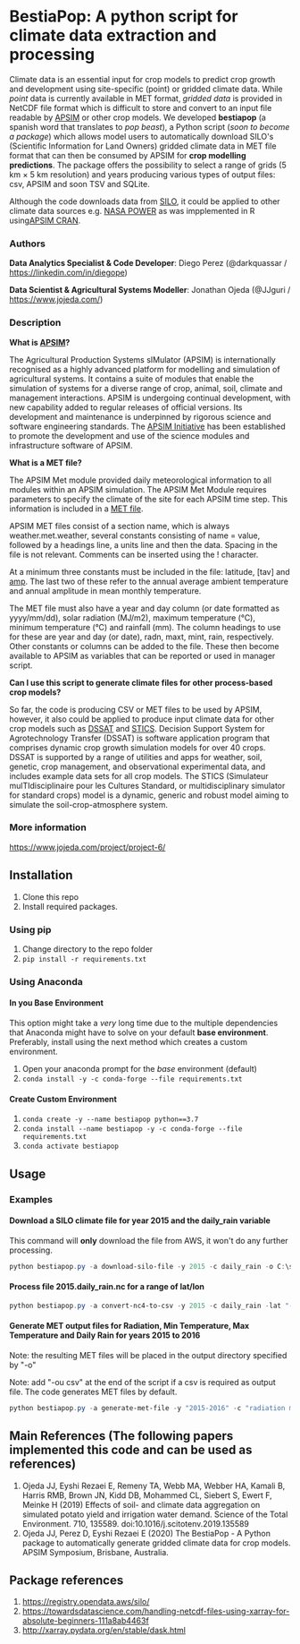# BestiaPop: A python script for climate data extraction and processing

Climate data is an essential input for crop models to predict crop growth and development using site-specific (point) or gridded climate data. While *point* data is currently available in MET format, *gridded data* is provided in NetCDF file format which is difficult to store and convert to an input file readable by [APSIM](https://www.apsim.info) or other crop models. We developed **bestiapop** (a spanish word that translates to *pop beast*), a Python script (*soon to become a package*) which allows model users to automatically download SILO's (Scientific Information for Land Owners) gridded climate data in MET file format that can then be consumed by APSIM for **crop modelling predictions**. The package offers the possibility to select a range of grids (5 km × 5 km resolution) and years producing various types of output files: csv, APSIM and soon TSV and SQLite.

Although the code downloads data from [SILO](https://www.longpaddock.qld.gov.au/silo/gridded-data/), it could be applied to other climate data sources e.g. [NASA POWER](https://power.larc.nasa.gov/) as was impplemented in R using[APSIM CRAN](https://cran.r-project.org/web/packages/APSIM/APSIM.pdf). 

### Authors

**Data Analytics Specialist & Code Developer**: Diego Perez (@darkquassar / https://linkedin.com/in/diegope)

**Data Scientist & Agricultural Systems Modeller**: Jonathan Ojeda (@JJguri / https://www.jojeda.com/)

### Description

**What is [APSIM](https://www.apsim.info)?**

The Agricultural Production Systems sIMulator (APSIM) is internationally recognised as a highly advanced platform for modelling and simulation of agricultural systems. It contains a suite of modules that enable the simulation of systems for a diverse range of crop, animal, soil, climate and management interactions. APSIM is undergoing continual development, with new capability added to regular releases of official versions. Its development and maintenance is underpinned by rigorous science and software engineering standards. The [APSIM Initiative](https://www.apsim.info/about-us/) has been established to promote the development and use of the science modules and infrastructure software of APSIM.

**What is a MET file?**

The APSIM Met module provided daily meteorological information to all modules within an APSIM simulation. The APSIM Met Module requires parameters to specify the climate of the site for each APSIM time step. This information is included in a [MET file](https://www.apsim.info/documentation/model-documentation/infrastructure-and-management-documentation/met/).

APSIM MET files consist of a section name, which is always weather.met.weather, several constants consisting of name = value, followed by a headings line, a units line and then the data. Spacing in the file is not relevant. Comments can be inserted using the ! character.

At a minimum three constants must be included in the file: latitude, [tav] and [amp](https://www.apsim.info/wp-content/uploads/2019/10/tav_amp-1.pdf). The last two of these refer to the annual average ambient temperature and annual amplitude in mean monthly temperature.

The MET file must also have a year and day column (or date formatted as yyyy/mm/dd), solar radiation (MJ/m2), maximum temperature (&deg;C), minimum temperature (&deg;C) and rainfall (mm). The column headings to use for these are year and day (or date), radn, maxt, mint, rain, respectively. Other constants or columns can be added to the file. These then become available to APSIM as variables that can be reported or used in manager script.

**Can I use this script to generate climate files for other process-based crop models?**

So far, the code is producing CSV or MET files to be used by APSIM, however, it also could be applied to produce input climate data for other crop models such as [DSSAT](https://dssat.net/) and [STICS](https://www6.paca.inrae.fr/stics_eng/About-us/Stics-model-overview). Decision Support System for Agrotechnology Transfer (DSSAT) is software application program that comprises dynamic crop growth simulation models for over 40 crops. DSSAT is supported by a range of utilities and apps for weather, soil, genetic, crop management, and observational experimental data, and includes example data sets for all crop models. The STICS (Simulateur mulTIdisciplinaire pour les Cultures Standard, or multidisciplinary simulator for standard crops) model is a dynamic, generic and robust model aiming to simulate the soil-crop-atmosphere system.

### More information

https://www.jojeda.com/project/project-6/

## Installation

1. Clone this repo
2. Install required packages.

### Using pip

1. Change directory to the repo folder
2. `pip install -r requirements.txt`

### Using Anaconda

#### In you Base Environment

This option might take a *very* long time due to the multiple dependencies that Anaconda might have to solve on your default **base environment**. Preferably, install using the next method which creates a custom environment.

1. Open your anaconda prompt for the *base* environment (default)
2. `conda install -y -c conda-forge --file requirements.txt`

#### Create Custom Environment

1. `conda create -y --name bestiapop python==3.7`
2. `conda install --name bestiapop -y -c conda-forge --file requirements.txt`
3. `conda activate bestiapop`

## Usage

### Examples

#### Download a SILO climate file for year 2015 and the daily_rain variable

This command will **only** download the file from AWS, it won't do any further processing.

```powershell
python bestiapop.py -a download-silo-file -y 2015 -c daily_rain -o C:\some\output\folder
```

#### Process file 2015.daily_rain.nc for a range of lat/lon

```powershell
python bestiapop.py -a convert-nc4-to-csv -y 2015 -c daily_rain -lat "-41.15 -41.05" -lon "145.5 145.6" -o C:\some\folder
```

#### Generate MET output files for Radiation, Min Temperature, Max Temperature and Daily Rain for years 2015 to 2016

Note: the resulting MET files will be placed in the output directory specified by "-o"

Note: add "-ou csv" at the end of the script if a csv is required as output file. The code generates MET files by default.

```powershell
python bestiapop.py -a generate-met-file -y "2015-2016" -c "radiation max_temp min_temp daily_rain" -lat "-41.15 -41.05" -lon "145.5 145.6" -o C:\some\output\folder
```

## Main References (The following papers implemented this code and can be used as references)

1. Ojeda JJ, Eyshi Rezaei E, Remeny TA, Webb MA, Webber HA, Kamali B, Harris RMB, Brown JN, Kidd DB, Mohammed CL, Siebert S, Ewert F, Meinke H (2019) Effects of soil- and climate data aggregation on simulated potato yield and irrigation water demand. Science of the Total Environment. 710, 135589. doi:10.1016/j.scitotenv.2019.135589
2. Ojeda JJ, Perez D, Eyshi Rezaei E (2020) The BestiaPop - A Python package to automatically generate gridded climate data for crop models. APSIM Symposium, Brisbane, Australia.

## Package references

1. https://registry.opendata.aws/silo/ 
2. https://towardsdatascience.com/handling-netcdf-files-using-xarray-for-absolute-beginners-111a8ab4463f
3. http://xarray.pydata.org/en/stable/dask.html 
